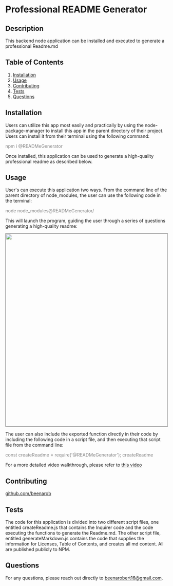 # Professional README Generator 

## Description

This backend node application can be installed and executed to generate a professional Readme.md


  ## Table of Contents
1. [Installation](#installation)
2. [Usage](#usage)
3. [Contributing](#contributing)
4. [Tests](#tests)
5. [Questions](#questions)
  

## Installation

Users can utilize this app most easily and practically by using the node-package-manager to install this app in the parent directory of their project. Users can install it from their terminal using the following command:

<span style='color: grey'>npm i @READMeGenerator</span>

Once installed, this application can be used to generate a high-quality professional readme as described below.

## Usage

User's can execute this application two ways. From the command line of the parent directory of node_modules, the user can use the following code in the terminal:

<span style='color: grey'>node node_modules@READMeGenerator/</span>

This will launch the program, guiding the user through a series of questions generating a high-quality readme:

<img src="" width=600 style='border: 1px solid grey'/>

The user can also include the exported function directly in their code by including the following code in a script file, and then executing that script file from the command line:

<span style='color: grey'>const createReadme = require('@READMeGenerator'); createReadme </span>

For a more detailed video walkthrough, please refer to <a href="">this video</a>

## Contributing

<a href="https://github.com/beenarob">github.com/beenarob</a>

## Tests

The code for this application is divided into two different script files, one entitled createReadme.js that contains the Inquirer code and the code executing the functions to generate the Readme.md. The other script file, entitled generateMarkdown.js contains the code that supplies the information for Licenses, Table of Contents, and creates all md content. All are published publicly to NPM.

## Questions

For any questions, please reach out directly to <a href="mailto:beenarobert16@gmail.com" target="_blank">beenarobert16@gmail.com</a>.
